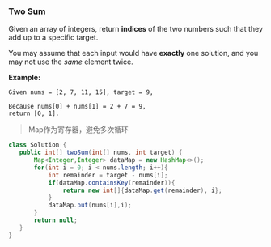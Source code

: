 ### Two Sum

Given an array of integers, return **indices** of the two numbers such that they add up to a specific target.

You may assume that each input would have **exactly** one solution, and you may not use the *same* element twice.

**Example:**

```
Given nums = [2, 7, 11, 15], target = 9,

Because nums[0] + nums[1] = 2 + 7 = 9,
return [0, 1].
```

>Map作为寄存器，避免多次循环

 ``` java
class Solution {
    public int[] twoSum(int[] nums, int target) {
        Map<Integer,Integer> dataMap = new HashMap<>();
        for(int i = 0; i < nums.length; i++){
            int remainder = target - nums[i];
            if(dataMap.containsKey(remainder)){
                return new int[]{dataMap.get(remainder), i};
            }
            dataMap.put(nums[i],i);
        }
        return null;
    }
}
 ```

